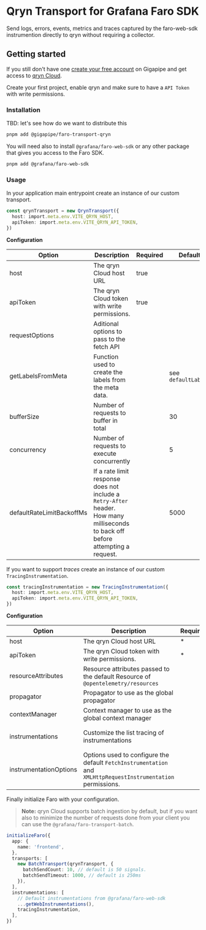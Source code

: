 # Qryn Transport for Grafana Faro SDK

Send logs, errors, events, metrics and traces captured by the faro-web-sdk instrumention directly to qryn without requiring a collector.

## Getting started

If you still don't have one [create your free account](https://app.gigapipe.com/signup) on Gigapipe and get access to [qryn Cloud](https://gigapipe.com/qryn/).

Create your first project, enable qryn and make sure to have a `API Token` with write permissions.

### Installation

TBD: let's see how do we want to distribute this

```bash
pnpm add @gigapipe/faro-transport-qryn
```

You will need also to install `@grafana/faro-web-sdk` or any other package that gives you access to the Faro SDK.

```bash
pnpm add @grafana/faro-web-sdk
```

### Usage

In your application main entrypoint create an instance of our custom transport.

```typescript
const qrynTransport = new QrynTransport({
  host: import.meta.env.VITE_QRYN_HOST,
  apiToken: import.meta.env.VITE_QRYN_API_TOKEN,
})
```

**Configuration**

| Option                    | Description                                                                                                                      | Required | Default             |
| ------------------------- | -------------------------------------------------------------------------------------------------------------------------------- | -------- | ------------------- |
| host                      | The qryn Cloud host URL                                                                                                          | true     |                     |
| apiToken                  | The qryn Cloud token with write permissions.                                                                                     | true     |                     |
| requestOptions            | Aditional options to pass to the fetch API                                                                                       |          |                     |
| getLabelsFromMeta         | Function used to create the labels from the meta data.                                                                           |          | see `defaultLabels` |
| bufferSize                | Number of requests to buffer in total                                                                                            |          | 30                  |
| concurrency               | Number of requests to execute concurrently                                                                                       |          | 5                   |
| defaultRateLimitBackoffMs | If a rate limit response does not include a `Retry-After` header. How many milliseconds to back off before attempting a request. |          | 5000                |

If you want to support _traces_ create an instance of our custom `TracingInstrumentation`.

```typescript
const tracingInstrumentation = new TracingInstrumentation({
  host: import.meta.env.VITE_QRYN_HOST,
  apiToken: import.meta.env.VITE_QRYN_API_TOKEN,
})
```

**Configuration**

| Option                 | Description                                                                                                   | Required | Default                                                                                                               |
| ---------------------- | ------------------------------------------------------------------------------------------------------------- | -------- | --------------------------------------------------------------------------------------------------------------------- |
| host                   | The qryn Cloud host URL                                                                                       | \*       |                                                                                                                       |
| apiToken               | The qryn Cloud token with write permissions.                                                                  | \*       |                                                                                                                       |
| resourceAttributes     | Resource attributes passed to the default Resource of `@opentelemetry/resources`                              |          |                                                                                                                       |
| propagator             | Propagator to use as the global propagator                                                                    |          | `W3CTraceContextPropagator`                                                                                           |
| contextManager         | Context manager to use as the global context manager                                                          |          | `ZoneContextManager`                                                                                                  |
| instrumentations       | Customize the list tracing of instrumentations                                                                |          | `[ DocumentLoadInstrumentation, FetchInstrumentation, XMLHttpRequestInstrumentation, UserInteractionInstrumentation]` |
| instrumentationOptions | Options used to configure the default `FetchInstrumentation` and `XMLHttpRequestInstrumentation` permissions. |          |                                                                                                                       |

Finally initialize Faro with your configuration.

> **Note:**
> qryn Cloud supports batch ingestion by default, but if you want also to minimize the number of requests done from your client you can use the `@grafana/faro-transport-batch`.

```typescript
initializeFaro({
  app: {
    name: 'frontend',
  },
  transports: [
    new BatchTransport(qrynTransport, {
      batchSendCount: 10, // default is 50 signals.
      batchSendTimeout: 1000, // default is 250ms
    }),
  ],
  instrumentations: [
    // Default instrumentations from @grafana/faro-web-sdk
    ...getWebInstrumentations(),
    tracingInstrumentation,
  ],
})
```
